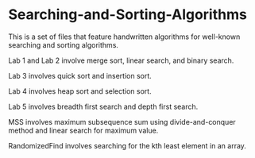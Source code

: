 # Searching-and-Sorting-Algorithms
This is a set of files that feature handwritten algorithms for well-known searching and sorting algorithms.

Lab 1 and Lab 2 involve merge sort, linear search, and binary search.

Lab 3 involves quick sort and insertion sort.

Lab 4 involves heap sort and selection sort.

Lab 5 involves breadth first search and depth first search.

MSS involves maximum subsequence sum using divide-and-conquer method and linear search for maximum value.

RandomizedFind involves searching for the kth least element in an array.
